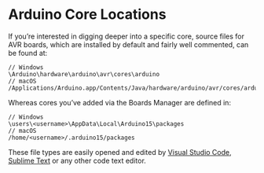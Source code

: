 # Arduino Core Locations

If you’re interested in digging deeper into a specific core, source files for AVR boards, which are installed by default and fairly well commented, can be found at:

```
// Windows
\Arduino\hardware\arduino\avr\cores\arduino
// macOS
/Applications/Arduino.app/Contents/Java/hardware/arduino/avr/cores/arduino
```

Whereas cores you’ve added via the Boards Manager are defined in:

```
// Windows
\users\<username>\AppData\Local\Arduino15\packages 
// macOS
/home/<username>/.arduino15/packages
```

These file types are easily opened and edited by [Visual Studio Code](https://code.visualstudio.com/download), [Sublime Text](https://www.sublimetext.com/) or any other code text editor.
